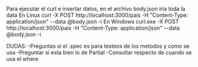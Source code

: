 Para ejecutar el curl e insertar datos, en el archivo body.json iria toda la data
  En Linux
      curl -X POST http://localhost:3000/pais -H "Content-Type: application/json" --data @body.json -i
  En Windows
      curl.exe -X POST http://localhost:3000/pais -H "Content-Type: application/json" --data @body.json -i


DUDAS:
    -Preguntas si el .spec es para testeos de los metodos y como se usa
    -Preguntar si esta bien lo de Partial
    -Consultar respecto de cuando se usa el where